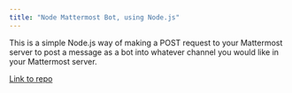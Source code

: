 ```yaml
---
title: "Node Mattermost Bot, using Node.js"
---
```


This is a simple Node.js way of making a POST request to your Mattermost server to post a message as a bot into whatever channel you would like in your Mattermost server.

[Link to repo](https://github.com/wlaboy/Node-Mattermost-Incoming-Webhook)
